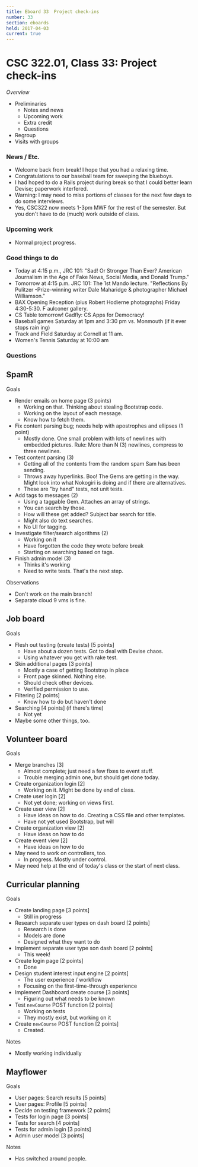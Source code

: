```yaml
---
title: Eboard 33  Project check-ins
number: 33
section: eboards
held: 2017-04-03
current: true
---
```

CSC 322.01, Class 33: Project check-ins
=======================================

_Overview_

* Preliminaries
    * Notes and news
    * Upcoming work
    * Extra credit
    * Questions
* Regroup
* Visits with groups

### News / Etc.

* Welcome back from break!  I hope that you had a relaxing time.
* Congratulations to our baseball team for sweeping the blueboys.
* I had hoped to do a Rails project during break so that I could better
  learn Devise; paperwork interfered.
* Warning: I may need to miss portions of classes for the next few days to 
  do some interviews.
* Yes, CSC322 now meets 1-3pm MWF for the rest of the semester.  But you
  don't have to do (much) work outside of class.

### Upcoming work

* Normal project progress.

### Good things to do

* Today at 4:15 p.m., JRC 101: "Sad! Or Stronger Than Ever? American Journalism 
in the Age of Fake News, Social Media, and Donald Trump."
* Tomorrow at 4:15 p.m. JRC 101: The 1st Mando lecture. "Reflections By Pulitzer
-Prize-winning writer Dale Maharidge & photographer Michael Williamson."
* BAX Opening Reception (plus Robert Hodierne photographs) Friday 4:30-5:30.   F
aulconer gallery.
* CS Table tomorrow!  Gadfly: CS Apps for Democracy!
* Baseball games Saturday at 1pm and 3:30 pm vs. Monmouth (if it ever stops rain
ing)
* Track and Field Saturday at Cornell at 11 am.  
* Women's Tennis Saturday at 10:00 am

### Questions

SpamR
-----

Goals

* Render emails on home page (3 points)
    * Working on that.  Thinking about stealing Bootstrap code.
    * Working on the layout of each message.
    * Know how to fetch them.
* Fix content parsing bug; needs help with apostrophes and ellipses (1 point)
    * Mostly done.  One small problem with lots of newlines with embedded 
      pictures.  Rule: More than N (3) newlines, compress to three newlines.
* Test content parsing (3)
    * Getting all of the contents from the random spam Sam has been sending.
    * Throws away hyperlinks.  Boo!  The Gems are getting in the way.
      Might look into what Nokogiri is doing and if there are alternatives.
    * These are "by hand" tests, not unit tests.
* Add tags to messages (2)
    * Using a taggable Gem.  Attaches an array of strings.
    * You can search by those.
    * How will these get added?  Subject bar search for title.
    * Might also do text searches.
    * No UI for tagging.
* Investigate filter/search algorithms (2)
    * Working on it
    * Have forgotten the code they wrote before break
    * Starting on searching based on tags.
* Finish admin model (3)
    * Thinks it's working
    * Need to write tests.  That's the next step.

Observations

* Don't work on the main branch!
* Separate cloud 9 vms is fine.

Job board
---------

Goals

* Flesh out testing (create tests) [5 points]
    * Have about a dozen tests.  Got to deal with Devise chaos.
    * Using whatever you get with rake test.
* Skin additional pages [3 points]
    * Mostly a case of getting Bootstrap in place
    * Front page skinned.  Nothing else.
    * Should check other devices.
    * Verified permission to use.
* Filtering [2 points]
    * Know how to do but haven't done
* Searching [4 points] (if there's time)
    * Not yet
* Maybe some other things, too.

Volunteer board
---------------

Goals

* Merge branches [3]
    * Almost complete; just need a few fixes to event stuff.
    * Trouble merging admin one, but should get done today.
* Create organization login [2]
    * Working on it.  Might be done by end of class.
* Create user login [2]
    * Not yet done; working on views first.
* Create user view [2]
    * Have ideas on how to do.  Creating a CSS file and other templates.
    * Have not yet used Bootstrap, but will
* Create organization view [2]
    * Have ideas on how to do
* Create event view [2]
    * Have ideas on how to do
* May need to work on controllers, too.
    * In progress.  Mostly under control.
* May need help at the end of today's class or the start of next class.

Curricular planning
-------------------

Goals

* Create landing page [3 points]
    * Still in progress
* Research separate user types on dash board [2 points]
    * Research is done
    * Models are done
    * Designed what they want to do
* Implement separate user type son dash board [2 points]
    * This week!
* Create login page [2 points]
    * Done
* Design student interest input engine [2 points]
    * The user experience / workflow
    * Focusing on the first-time-through experience
* Implement Dashboard create course [3 points]
    * Figuring out what needs to be known
* Test `newCourse` POST function [2 points]
    * Working on tests
    * They mostly exist, but working on it
* Create `newCourse` POST function [2 points]
    * Created.

Notes

* Mostly working individually

Mayflower
---------

Goals

* User pages: Search results [5 points]
* User pages: Profile [5 points]
* Decide on testing framework [2 points]
* Tests for login page [3 points]
* Tests for search [4 points]
* Tests for admin login [3 points]
* Admin user model [3 points]

Notes

* Has switched around people.
